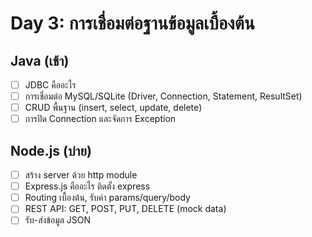 # Day 3: การเชื่อมต่อฐานข้อมูลเบื้องต้น

## Java (เช้า)
- [ ] JDBC คืออะไร
- [ ] การเชื่อมต่อ MySQL/SQLite (Driver, Connection, Statement, ResultSet)
- [ ] CRUD พื้นฐาน (insert, select, update, delete)
- [ ] การปิด Connection และจัดการ Exception

## Node.js (บ่าย)
- [ ] สร้าง server ด้วย http module
- [ ] Express.js คืออะไร ติดตั้ง express
- [ ] Routing เบื้องต้น, รับค่า params/query/body
- [ ] REST API: GET, POST, PUT, DELETE (mock data)
- [ ] รับ-ส่งข้อมูล JSON